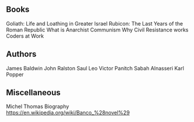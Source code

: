 ## Books
Goliath: Life and Loathing in Greater Israel
Rubicon: The Last Years of the Roman Republic
What is Anarchist Communism
Why Civil Resistance works
Coders at Work


## Authors
James Baldwin
John Ralston Saul
Leo Victor Panitch
Sabah Alnasseri
Karl Popper

## Miscellaneous
Michel Thomas Biography
https://en.wikipedia.org/wiki/Banco_%28novel%29
